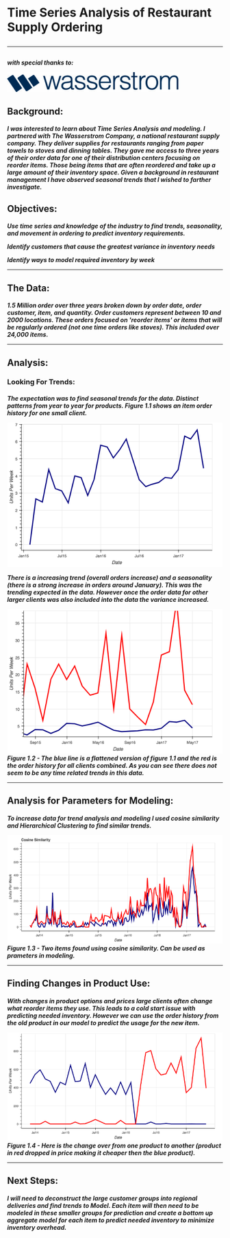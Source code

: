 <h1>Time Series Analysis of Restaurant Supply Ordering

 ____

<h5> with special thanks to:

![alt text](images/wasserstromlogo.png "Wasserstrom")



 <h2> Background:
<h5>
 I was interested to learn about Time Series Analysis and modeling. I partnered with The Wasserstrom Company, a national restaurant supply company.  They deliver supplies for restaurants ranging from paper towels to stoves and dinning tables. They gave me access to three years of their order data for one of their distribution centers focusing on reorder items.  Those being items that are often reordered and take up a large amount of their inventory space.  Given a background in restaurant management I have observed seasonal trends that I wished to farther investigate. 

 <h2>Objectives:
 <h5>
 Use time series and knowledge of the industry to find trends, seasonality, and movement in ordering to predict inventory requirements.

Identify customers that cause the greatest variance in inventory needs

Identify ways to model required inventory by week

____
<h2>
The Data:
<h5>
1.5 Million order over three years broken down by order date, order customer, item, and quantity.  Order customers represent between 10 and 2000 locations.  These orders focused on 'reorder items' or items that will be regularly ordered (not one time orders like stoves). This included over 24,000 items.  



____
<h2> Analysis:
<h3>Looking For Trends:
<h5>
The expectation was to find seasonal trends for the data. Distinct patterns from year to year for products.  Figure 1.1 shows an item order history for one small client.

![alt text](images/trend_plot1.png "Wasserstrom")


There is a increasing trend (overall orders increase) and a seasonality (there is a strong increase in orders around January).  This was the trending expected in the data.  However once the order data for other larger clients was also included into the data the variance increased.

![alt text](images/trend_plot2.png "Wasserstrom")
Figure 1.2 - The blue line is a flattened version of figure 1.1 and the red is the order history for all clients combined.  As you can see there does not seem to be any time related trends in this data.

_____

<h2>
Analysis for Parameters for Modeling:
<h5>
To increase data for trend analysis and modeling I used cosine similarity and Hierarchical Clustering to find similar trends.  

![alt text](images/cosine_trends.png "Wasserstrom")
Figure 1.3 - Two items found using cosine similarity. Can be used as prameters in modeling.

___
<h2>
Finding Changes in Product Use:
<h5>
With changes in product options and prices large clients often change what reorder items they use.  This leads to a cold start issue with predicting needed inventory.  However we can use the order history from the old product in our model to predict the usage for the new item.  

![alt text](images/change.png "Wasserstrom")
Figure 1.4 - Here is the change over from one product to another (product in red dropped in price making it cheaper then the blue product).


______



<h2>Next Steps:
<h5>
I will need to deconstruct the large customer groups into regional deliveries and find trends to Model.  Each item will then need to be modeled in these smaller groups for prediction and create a bottom up aggregate model for each item to predict needed inventory to minimize inventory overhead.
